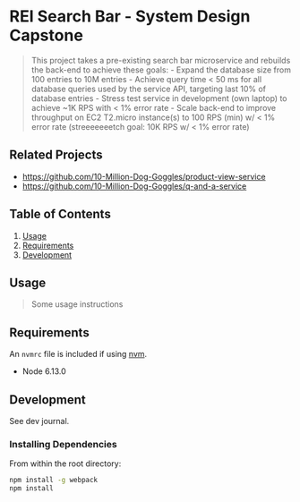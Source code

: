 # REI Search Bar - System Design Capstone

> This project takes a pre-existing search bar microservice and rebuilds the back-end to achieve these goals:
    - Expand the database size from 100 entries to 10M entries
    - Achieve query time < 50 ms for all database queries used by the service API, targeting last 10% of database entries
    - Stress test service in development (own laptop) to achieve ~1K RPS with < 1% error rate
    - Scale back-end to improve throughput on EC2 T2.micro instance(s) to 100 RPS (min) w/ < 1% error rate (streeeeeeetch goal: 10K RPS w/ < 1% error rate)

## Related Projects

  - https://github.com/10-Million-Dog-Goggles/product-view-service
  - https://github.com/10-Million-Dog-Goggles/q-and-a-service

## Table of Contents

1. [Usage](#Usage)
1. [Requirements](#requirements)
1. [Development](#development)

## Usage

> Some usage instructions

## Requirements

An `nvmrc` file is included if using [nvm](https://github.com/creationix/nvm).

- Node 6.13.0

## Development

See dev journal.

### Installing Dependencies

From within the root directory:

```sh
npm install -g webpack
npm install
```


